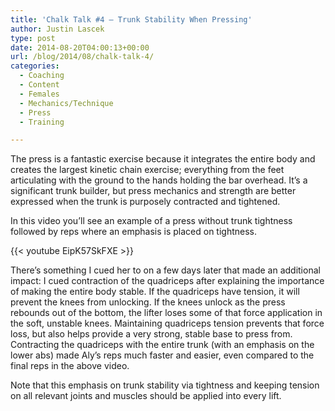 ```yaml
---
title: 'Chalk Talk #4 – Trunk Stability When Pressing'
author: Justin Lascek
type: post
date: 2014-08-20T04:00:13+00:00
url: /blog/2014/08/chalk-talk-4/
categories:
  - Coaching
  - Content
  - Females
  - Mechanics/Technique
  - Press
  - Training

---
```

The press is a fantastic exercise because it integrates the entire body and creates the largest kinetic chain exercise; everything from the feet articulating with the ground to the hands holding the bar overhead. It&#8217;s a significant trunk builder, but press mechanics and strength are better expressed when the trunk is purposely contracted and tightened.

In this video you&#8217;ll see an example of a press without trunk tightness followed by reps where an emphasis is placed on tightness.

{{< youtube EipK57SkFXE >}}

There&#8217;s something I cued her to on a few days later that made an additional impact: I cued contraction of the quadriceps after explaining the importance of making the entire body stable. If the quadriceps have tension, it will prevent the knees from unlocking. If the knees unlock as the press rebounds out of the bottom, the lifter loses some of that force application in the soft, unstable knees. Maintaining quadriceps tension prevents that force loss, but also helps provide a very strong, stable base to press from. Contracting the quadriceps with the entire trunk (with an emphasis on the lower abs) made Aly&#8217;s reps much faster and easier, even compared to the final reps in the above video.

Note that this emphasis on trunk stability via tightness and keeping tension on all relevant joints and muscles should be applied into every lift.
